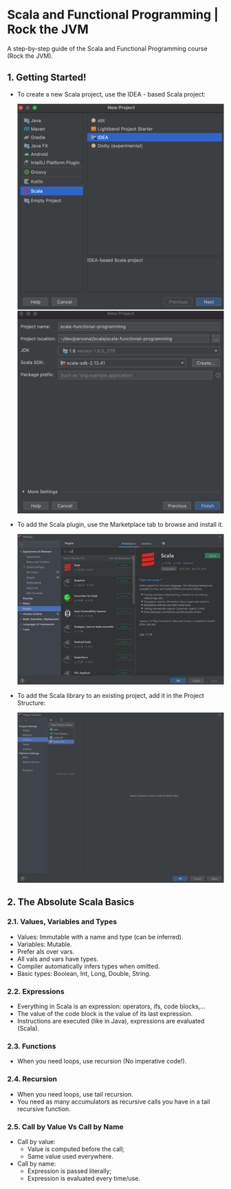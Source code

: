 # Scala and Functional Programming | Rock the JVM

A step-by-step guide of the Scala and Functional Programming course (Rock the JVM).

## 1. Getting Started!

- To create a new Scala project, use the IDEA - based Scala project:

  ![createScalaProjectStep1](images/createScalaProjectStep1.png)
  ![createScalaProjectStep2](images/createScalaProjectStep2.png)

- To add the Scala plugin, use the Marketplace tab to browse and install it.

  ![scalaPlugin](images/scalaPlugin.png)

- To add the Scala library to an existing project, add it in the Project Structure:

  ![scalaLibrary](images/scalaLibrary.png)

## 2. The Absolute Scala Basics

### 2.1. Values, Variables and Types
- Values: Immutable with a name and type (can be inferred).
- Variables: Mutable.
- Prefer als over vars.
- All vals and vars have types.
- Compiler automatically infers types when omitted.
- Basic types: Boolean, Int, Long, Double, String.

### 2.2. Expressions
- Everything in Scala is an expression: operators, ifs, code blocks,...
- The value of the code block is the value of its last expression.
- Instructions are executed (like in Java), expressions are evaluated (Scala).

### 2.3. Functions
- When you need loops, use recursion (No imperative code!).

### 2.4. Recursion
- When you need loops, use tail recursion.
- You need as many accumulators as recursive calls you have in a tail recursive function.

### 2.5. Call by Value Vs Call by Name
- Call by value:
  - Value is computed before the call;
  - Same value used everywhere.
- Call by name:
  - Expression is passed literally;
  - Expression is evaluated every time/use.


